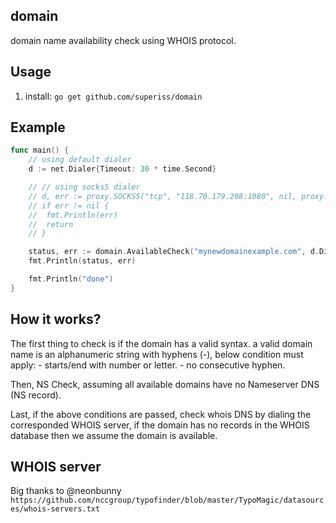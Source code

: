 ## domain
domain name availability check using WHOIS protocol.

## Usage
1. install:
`
go get github.com/superiss/domain
`

## Example
```go
func main() {
	// using default dialer
	d := net.Dialer{Timeout: 30 * time.Second}

	// // using socks5 dialer
	// d, err := proxy.SOCKS5("tcp", "118.70.179.208:1080", nil, proxy.Direct)
	// if err != nil {
	// 	fmt.Println(err)
	// 	return
	// }

	status, err := domain.AvailableCheck("mynewdomainexample.com", d.Dial)
	fmt.Println(status, err)

	fmt.Println("done")
}
```

## How it works?
The first thing to check is if the domain has a valid syntax.
a valid domain name is an alphanumeric string with hyphens (-), below condition must apply:
    - starts/end with number or letter.
    - no consecutive hyphen.

Then, NS Check, assuming all available domains have no Nameserver DNS (NS record).

Last, if the above conditions are passed, check whois DNS by dialing the corresponded WHOIS server, if the domain has no records in the WHOIS database then we assume the domain is available.

## WHOIS server
Big thanks to @neonbunny
`
https://github.com/nccgroup/typofinder/blob/master/TypoMagic/datasources/whois-servers.txt
`

